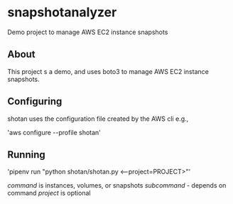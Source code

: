 # snapshotanalyzer

Demo project to manage AWS EC2 instance snapshots

## About

This project s a demo, and uses boto3 to manage
AWS EC2 instance snapshots.

## Configuring

shotan uses the configuration file created by the AWS cli e.g.,

'aws configure --profile shotan'

## Running
'pipenv run "python shotan/shotan.py <command> <--project=PROJECT>"'

*command* is instances, volumes, or snapshots
*subcommand* - depends on command
*project* is optional
